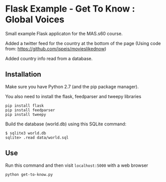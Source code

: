 Flask Example - Get To Know : Global Voices
===========================================

Small example Flask applicaton for the MAS.s60 course.

Added a twitter feed for the country at the bottom of the page (Using code from: https://github.com/jspeis/movieslikednow)

Added country info read from a database.

Installation
------------

Make sure you have Python 2.7 (and the pip package manager).

You also need to install the flask, feedparser and tweepy libraries

```
pip install flask
pip install feedparser
pip install tweepy
```

Build the database (world.db) using this SQLite command:

```
$ sqlite3 world.db
sqlite> .read data/world.sql
```

Use
---

Run this command and then visit `localhost:5000` with a web browser

```
python get-to-know.py
```
